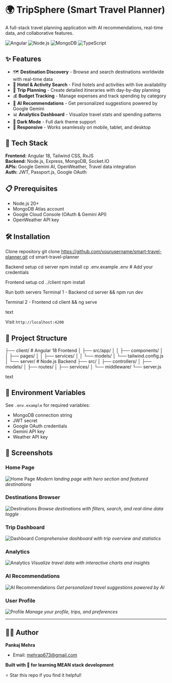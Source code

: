 # 🌍 TripSphere (Smart Travel Planner)

A full-stack travel planning application with AI recommendations, real-time data, and collaborative features.

![Angular](https://img.shields.io/badge/Angular-18-red) ![Node.js](https://img.shields.io/badge/Node.js-20-green) ![MongoDB](https://img.shields.io/badge/MongoDB-Atlas-green) ![TypeScript](https://img.shields.io/badge/TypeScript-5.5-blue)

## ✨ Features

- 🗺️ **Destination Discovery** - Browse and search destinations worldwide with real-time data
- 🏨 **Hotel & Activity Search** - Find hotels and activities with live availability
- 📅 **Trip Planning** - Create detailed itineraries with day-by-day planning
- 💰 **Budget Tracking** - Manage expenses and track spending by category
- 🤖 **AI Recommendations** - Get personalized suggestions powered by Google Gemini
- 📊 **Analytics Dashboard** - Visualize travel stats and spending patterns
- 🌙 **Dark Mode** - Full dark theme support
- 📱 **Responsive** - Works seamlessly on mobile, tablet, and desktop


## 🚀 Tech Stack

**Frontend:** Angular 18, Tailwind CSS, RxJS  
**Backend:** Node.js, Express, MongoDB, Socket.IO  
**APIs:** Google Gemini AI, OpenWeather, Travel data integration  
**Auth:** JWT, Passport.js, Google OAuth

## 📋 Prerequisites

- Node.js 20+
- MongoDB Atlas account
- Google Cloud Console (OAuth & Gemini API)
- OpenWeather API key

## 🛠️ Installation

Clone repository
git clone https://github.com/yourusername/smart-travel-planner.git
cd smart-travel-planner

Backend setup
cd server
npm install
cp .env.example .env # Add your credentials

Frontend setup
cd ../client
npm install

Run both servers
Terminal 1 - Backend
cd server && npm run dev

Terminal 2 - Frontend
cd client && ng serve

text

Visit `http://localhost:4200`

## 📁 Project Structure

├── client/ # Angular 18 Frontend
│ ├── src/app/
│ │ ├── components/
│ │ ├── pages/
│ │ ├── services/
│ │ └── models/
│ └── tailwind.config.js
│
└── server/ # Node.js Backend
├── src/
│ ├── controllers/
│ ├── models/
│ ├── routes/
│ ├── services/
│ └── middleware/
└── server.js

text

## 🔑 Environment Variables

See `.env.example` for required variables:
- MongoDB connection string
- JWT secret
- Google OAuth credentials
- Gemini API key
- Weather API key

## 📸 Screenshots

### Home Page
![Home Page](./assets/screenshots/Home.png)
*Modern landing page with hero section and featured destinations*

### Destinations Browser
![Destinations](./assets/screenshots/Destinations.png)
*Browse destinations with filters, search, and real-time data toggle*

### Trip Dashboard
![Dashboard](./assets/screenshots/Dashboard.png)
*Comprehensive dashboard with trip overview and statistics*

### Analytics
![Analytics](./assets/screenshots/Analytics.png)
*Visualize travel data with interactive charts and insights*

### AI Recommendations
![AI Recommendations](./assets/screenshots/Recommendation.png)
*Get personalized travel suggestions powered by AI*

### User Profile
![Profile](./assets/screenshots/Profile.png)
*Manage your profile, trips, and preferences*

---



## 👨‍💻 Author

**Pankaj Mehra**
- Email: mehrap673@gmail.com


**Built with 💙 for learning MEAN stack development**

⭐ Star this repo if you find it helpful!
